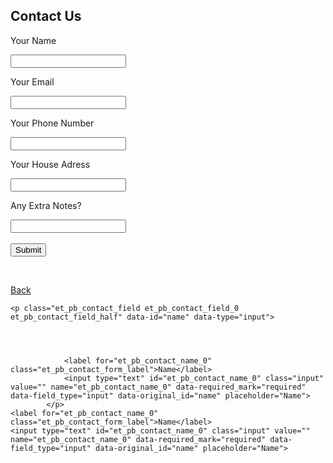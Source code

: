 ## Contact Us

<form action="mailto:grayjd6@gmail.com"
method="POST"
enctype="multipart/form-data"
name="EmailForm">
    <p> Your Name </p>
    <input type="text" name="name" id="name" required/>
    <p> Your Email </p>
    <input type="email" name="email" id="name" required/>
  <BR>
    <p>Your Phone Number</p>
    <input type="tel" name="phone" id="phone" required/>
  <BR>
    <p>Your House Adress</p>
    <input type="text" name="Address" required/>
  <BR>
    <p>Any Extra Notes?</p>
    <input type="text" name="Extra Notes"/>
  <BR>
  <BR>
    <button type="submit">Submit</button>
      <form action="mailto:tosbainbridge@gmail.com">
</form>
      
<BR>
     
[Back](index.md)

    <p class="et_pb_contact_field et_pb_contact_field_0 et_pb_contact_field_half" data-id="name" data-type="input">
				
				
				
				
				<label for="et_pb_contact_name_0" class="et_pb_contact_form_label">Name</label>
				<input type="text" id="et_pb_contact_name_0" class="input" value="" name="et_pb_contact_name_0" data-required_mark="required" data-field_type="input" data-original_id="name" placeholder="Name">
			</p>
    <label for="et_pb_contact_name_0" class="et_pb_contact_form_label">Name</label>
    <input type="text" id="et_pb_contact_name_0" class="input" value="" name="et_pb_contact_name_0" data-required_mark="required" data-field_type="input" data-original_id="name" placeholder="Name">
